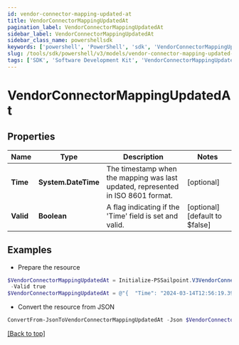 ```yaml
---
id: vendor-connector-mapping-updated-at
title: VendorConnectorMappingUpdatedAt
pagination_label: VendorConnectorMappingUpdatedAt
sidebar_label: VendorConnectorMappingUpdatedAt
sidebar_class_name: powershellsdk
keywords: ['powershell', 'PowerShell', 'sdk', 'VendorConnectorMappingUpdatedAt', 'VendorConnectorMappingUpdatedAt'] 
slug: /tools/sdk/powershell/v3/models/vendor-connector-mapping-updated-at
tags: ['SDK', 'Software Development Kit', 'VendorConnectorMappingUpdatedAt', 'VendorConnectorMappingUpdatedAt']
---
```



# VendorConnectorMappingUpdatedAt

## Properties

Name | Type | Description | Notes
------------ | ------------- | ------------- | -------------
**Time** | **System.DateTime** | The timestamp when the mapping was last updated, represented in ISO 8601 format. | [optional] 
**Valid** | **Boolean** | A flag indicating if the 'Time' field is set and valid. | [optional] [default to $false]

## Examples

- Prepare the resource
```powershell
$VendorConnectorMappingUpdatedAt = Initialize-PSSailpoint.V3VendorConnectorMappingUpdatedAt  -Time 2024-03-14T12:56:19.391294Z `
 -Valid true
$VendorConnectorMappingUpdatedAt = @"{  "Time": "2024-03-14T12:56:19.391294Z", "Valid": true }"@
```

- Convert the resource from JSON
```powershell
ConvertFrom-JsonToVendorConnectorMappingUpdatedAt -Json $VendorConnectorMappingUpdatedAt
```


[[Back to top]](#) 

